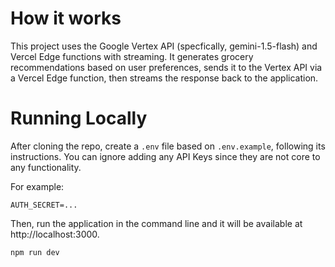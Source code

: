 # How it works

This project uses the Google Vertex API (specfically, gemini-1.5-flash) and Vercel Edge functions with streaming. It generates grocery recommendations based on user preferences, sends it to the Vertex API via a Vercel Edge function, then streams the response back to the application.

# Running Locally

After cloning the repo, create a `.env` file based on `.env.example`, following its instructions. You can ignore adding any API Keys since
they are not core to any functionality.

For example:

`AUTH_SECRET=...`

Then, run the application in the command line and it will be available at http://localhost:3000.

`npm run dev`
